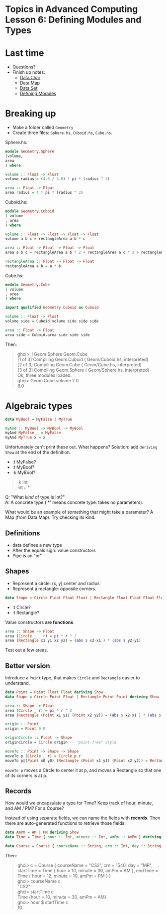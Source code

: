# Topics in Advanced Computing Lesson 6: Defining Modules and Types

# Last time

* Questions?
* Finish up notes:
  * [Data.Char](lesson5.html#datachar)
  * [Data.Map](lesson5.html#datamap)
  * [Data.Set](lesson5.html#dataset)
  * [Defining Modules](lesson5.html#defining-modules)

# Breaking up

* Make a folder called `Geometry`
* Create three files: `Sphere.hs`, `Cuboid.hs`, `Cube.hs`.

Sphere.hs:

```haskell
module Geometry.Sphere
(volume,
area
) where

volume :: Float -> Float
volume radius = (4.0 / 3.0) * pi * (radius ^ 3)

area :: Float -> Float
area radius = 4 * pi * (radius ^ 2)
```

Cuboid.hs:

```haskell
module Geometry.Cuboid
( volume
, area
) where

volume :: Float -> Float -> Float -> Float
volume a b c = rectangleArea a b * c

area :: Float -> Float -> Float -> Float
area a b c = rectangleArea a b * 2 + rectangleArea a c * 2 + rectangleArea c b * 2

rectangleArea :: Float -> Float -> Float
rectangleArea a b = a * b
```

Cube.hs:

```haskell
module Geometry.Cube
( volume
, area
) where

import qualified Geometry.Cuboid as Cuboid

volume :: Float -> Float
volume side = Cuboid.volume side side side

area :: Float -> Float
area side = Cuboid.area side side side
```

Then:

> ghci> :l Geom.Sphere Geom.Cube  
> [1 of 3] Compiling Geom.Cuboid        ( Geom/Cuboid.hs, interpreted)  
> [2 of 3] Compiling Geom.Cube          ( Geom/Cube.hs, interpreted)  
> [3 of 3] Compiling Geom.Sphere        ( Geom/Sphere.hs, interpreted)  
> Ok, three modules loaded.  
> ghci> Geom.Cube.volume 2.0  
> 8.0

# Algebraic types

```haskell
data MyBool = MyFalse | MyTrue

myAnd :: MyBool -> MyBool -> MyBool
myAnd MyFalse _ = MyFalse
myAnd MyTrue x = x
```

Unfortunately can't print these out. What happens? Solution: add `deriving Show` at the end of the definition.

* :t MyFalse?
* :t MyBool?
* :k MyBool?

> :k Int  
> Int :: *

Q: "What *kind* of type is Int?"  
A: A concrete type ('*' means concrete type: takes no parameters).

What would be an example of something that might take a parameter? A Map (from Data.Map). Try checking its kind.

## Definitions

* data defines a new type
* After the equals sign: value constructors
* Pipe is an "or"

## Shapes

* Represent a circle: (x, y) center and radius
* Represent a rectangle: opposite corners.

```haskell
data Shape = Circle Float Float Float | Rectangle Float Float Float Float deriving Show
```

* :t Circle?
* :t Rectangle?

Value constructors **are functions**.

```haskell
area :: Shape -> Float  
area (Circle _ _ r) = pi * r ^ 2  
area (Rectangle x1 y1 x2 y2) = (abs $ x2-x1 ) * (abs $ y2-y1)
```

Test out a few areas.

## Better version

Introduce a `Point` type, that makes `Circle` and `Rectangle` easier to understand.

```haskell
data Point = Point Float Float deriving Show
data Shape = Circle Point Float | Rectangle Point Point deriving Show

area :: Shape -> Float  
area (Circle _ r) = pi * r ^ 2  
area (Rectangle (Point x1 y1) (Point x2 y2)) = (abs $ x2-x1 ) * (abs $ y2-y1)

origin :: Point
origin = Point 0 0

originCircle :: Float -> Shape
originCircle = Circle origin -- "point-free" style

moveTo :: Point -> Shape -> Shape
moveTo p (Circle _ r) = Circle p r 
moveTo p@(Point x0 y0) (Rectangle (Point x1 y1) (Point x2 y2)) = Rectangle p $ Point (x0 + x2-x1) (y0 + y2 - y1)
```

`moveTo p` moves a Circle to center it at p, and moves a Rectangle so that one of its corners is at p.

## Records

How would we encapsulate a type for Time? Keep track of hour, minute, and AM / PM? For a Course?

Instead of using separate fields, we can name the fields with **records**. Then there are auto-generated functions to retrieve those fields.

```haskell
data AmPm = AM | PM deriving Show
data Time = Time { hour :: Int, minute :: Int, amPm :: AmPm } deriving Show

data Course = Course { courseName :: String, crn :: Int, day :: String, startTime :: Time, endTime :: Time} deriving Show
```

Then:

> ghci> c = Course { courseName = "CS2", crn = 1540, day = "MR", startTime = Time { hour = 10, minute = 30, amPm = AM }, endTime = Time { hour = 12, minute = 10, amPm = PM } }  
> ghci> courseName c  
> "CS2"  
> ghci> startTime c  
> Time {hour = 10, minute = 30, amPm = AM}  
> ghci> hour $ startTime c  
> 10  
